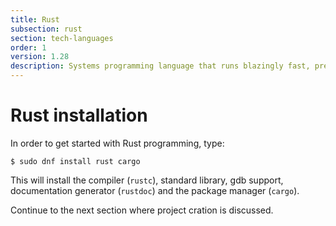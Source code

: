 ```yaml
---
title: Rust
subsection: rust
section: tech-languages
order: 1
version: 1.28
description: Systems programming language that runs blazingly fast, prevents segfaults, and guarantees thread safety.
---
```


# Rust installation

In order to get started with Rust programming, type:
```
$ sudo dnf install rust cargo
```
This will install the compiler (`rustc`), standard library, gdb support, documentation generator (`rustdoc`) and the package manager (`cargo`).

Continue to the next section where project cration is discussed.
